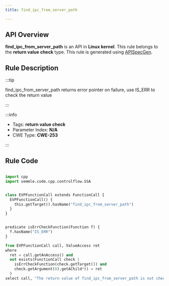 ```yaml
---
title: find_ipc_from_server_path

---
```



## API Overview
**find_ipc_from_server_path** is an API in **Linux kernel**. This rule belongs to the **return value check** type. This rule is generated using [APISpecGen](../../tools/APISpecGen).
## Rule Description

:::tip

find_ipc_from_server_path returns error pointer on failure, use IS_ERR to check the return value

:::

:::info

- Tags: **return value check**
- Parameter Index: **N/A**
- CWE Type: **CWE-253**

:::

## Rule Code
```python

import cpp
import semmle.code.cpp.controlflow.SSA


class EVPFunctionCall extends FunctionCall {
  EVPFunctionCall() {
    this.getTarget().hasName("find_ipc_from_server_path")
  }
}


predicate isErrCheckFunction(Function f) {
  f.hasName("IS_ERR") 
}

from EVPFunctionCall call, ValueAccess ret
where
  ret = call.getAnAccess() and
  not exists(FunctionCall check |
    isErrCheckFunction(check.getTarget()) and
    check.getArgument(0).getAChild*() = ret
  )
select call, "The return value of find_ipc_from_server_path is not checked with IS_ERR."
    
```